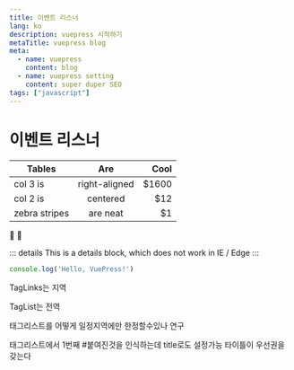 ```yaml
---
title: 이벤트 리스너
lang: ko
description: vuepress 시작하기
metaTitle: vuepress blog
meta:
  - name: vuepress
    content: blog
  - name: vuepress setting
    content: super duper SEO
tags: ["javascript"]
---
```


# 이벤트 리스너

| Tables        | Are           | Cool  |
| ------------- |:-------------:| -----:|
| col 3 is      | right-aligned | $1600 |
| col 2 is      | centered      |   $12 |
| zebra stripes | are neat      |    $1 |

:tada: :100:

::: details
This is a details block, which does not work in IE / Edge
:::

```js
console.log('Hello, VuePress!')
```

TagLinks는 지역

TagList는 전역

태그리스트를 어떻게 일정지역에만 한정할수있나 연구

태그리스트에서 1번째 #붙여진것을 인식하는데 title로도 설정가능 타이틀이 우선권을 갖는다